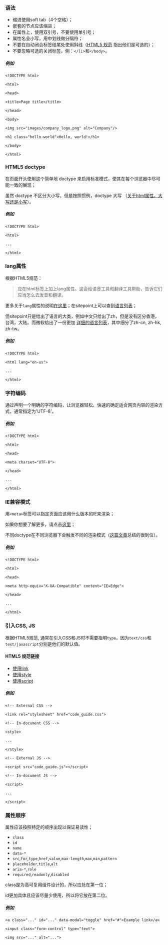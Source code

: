 ### 语法

* 缩进使用soft tab（4个空格）；
* 嵌套的节点应该缩进；
* 在属性上，使用双引号，不要使用单引号；
* 属性名全小写，用中划线做分隔符；
* 不要在自动闭合标签结尾处使用斜线（[HTML5 规范](http://dev.w3.org/html5/spec-author-view/syntax.html#syntax-start-tag) 指出他们是可选的）；
* 不要忽略可选的关闭标签，例：`</li>`和`</body>`。

##### **例如**

`<!DOCTYPE html>`

`<html>`

`<head>`

`<title>Page title</title>`

`</head>`

`<body>`

`<img src="images/company_logo.png" alt="Company"/>`

`<h1 class="hello-world">Hello, world!</h1>`

`</body>`

`</html>`

### HTML5 doctype

在页面开头使用这个简单地 doctype 来启用标准模式，使其在每个浏览器中尽可能一致的展现；

虽然 doctype 不区分大小写，但是按照惯例，doctype 大写 （[关于html属性，大写还是小写](http://stackoverflow.com/questions/15594877/is-there-any-benefits-to-use-uppercase-or-lowercase-letters-with-html5-tagname)）。

##### **例如**

`<!DOCTYPE html>`

`<html>`

`...`

`</html>`

### lang属性

根据HTML5规范：

> 应在html标签上加上lang属性。这会给语音工具和翻译工具帮助，告诉它们应当怎么去发音和翻译。

更多关于`lang`属性的说明[在这里](http://www.w3.org/html/wg/drafts/html/master/semantics.html#the-html-element)；在sitepoint上可以查到[语言列表](http://reference.sitepoint.com/html/lang-codes)；

但sitepoint只是给出了语言的大类，例如中文只给出了zh，但是没有区分香港，台湾，大陆。而微软给出了一份更加 [详细的语言列表](http://msdn.microsoft.com/en-us/library/ms533052%28v=vs.85%29.aspx)，其中细分了zh-cn, zh-hk, zh-tw。

##### **例如**

`<!DOCTYPE html>`

`<html lang="en-us">`

`...`

`</html>`

### 字符编码

通过声明一个明确的字符编码，让浏览器轻松、快速的确定适合网页内容的渲染方式，通常指定为'UTF-8'。

##### **例如**

`<!DOCTYPE html>`

`<html>`

`<head>`

`<meta charset="UTF-8">`

`</head>`

`...`

`</html>`

### IE兼容模式

用`<meta>`标签可以指定页面应该用什么版本的IE来渲染；

如果你想要了解更多，请点击[这里](http://stackoverflow.com/questions/6771258/whats-the-difference-if-meta-http-equiv-x-ua-compatible-content-ie-edge-e)；

不同doctype在不同浏览器下会触发不同的渲染模式（[这篇文章](https://hsivonen.fi/doctype/)总结的很到位）。

##### **例如**

`<!DOCTYPE html>`

`<html>`

`<head>`

`<meta http-equiv="X-UA-Compatible" content="IE=Edge">`

`</head>`

`...`

`</html>`

### 引入CSS, JS

根据HTML5规范, 通常在引入CSS和JS时不需要指明`type`，因为`text/css`和`text/javascript`分别是他们的默认值。

#### HTML5 规范链接

* [使用link](http://www.w3.org/TR/2011/WD-html5-20110525/semantics.html#the-link-element)
* [使用style](http://www.w3.org/TR/2011/WD-html5-20110525/semantics.html#the-style-element)
* [使用script](http://www.w3.org/TR/2011/WD-html5-20110525/scripting-1.html#the-script-element)

##### **例如**

`<!-- External CSS -->`

`<link rel="stylesheet" href="code_guide.css">`



`<!-- In-document CSS -->`

`<style>`

`...`

`</style>`



`<!-- External JS -->`

`<script src="code_guide.js"></script>`



`<!-- In-document JS -->`

`<script>`

`...`

`</script>`





### 属性顺序

属性应该按照特定的顺序出现以保证易读性；

* `class`
* `id`
* `name`
* `data-*`
* `src`,`for`,`type`,`href`,`value`,`max-length`,`max`,`min`,`pattern`
* `placeholder`,`title`,`alt`
* `aria-*`,`role`
* `required`,`readonly`,`disabled`

class是为高可复用组件设计的，所以应处在第一位；

id更加具体且应该尽量少使用，所以将它放在第二位。



##### **例如**



`<a class="..." id="..." data-modal="toggle" href="#">Example link</a>`

`<input class="form-control" type="text">`

`<img src="..." alt="...">`







